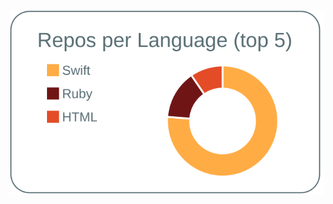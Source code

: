 
[![](https://raw.githubusercontent.com/murao24/murao24/master/profile-summary-card-output/default/1-repos-per-language.svg)](https://github.com/vn7n24fzkq/github-profile-summary-cards)
<!--
**murao24/murao24** is a ✨ _special_ ✨ repository because its `README.md` (this file) appears on your GitHub profile.

Here are some ideas to get you started:

- 🔭 I’m currently working on ...
- 🌱 I’m currently learning ...
- 👯 I’m looking to collaborate on ...
- 🤔 I’m looking for help with ...
- 💬 Ask me about ...
- 📫 How to reach me: ...
- 😄 Pronouns: ...
- ⚡ Fun fact: ...
-->
